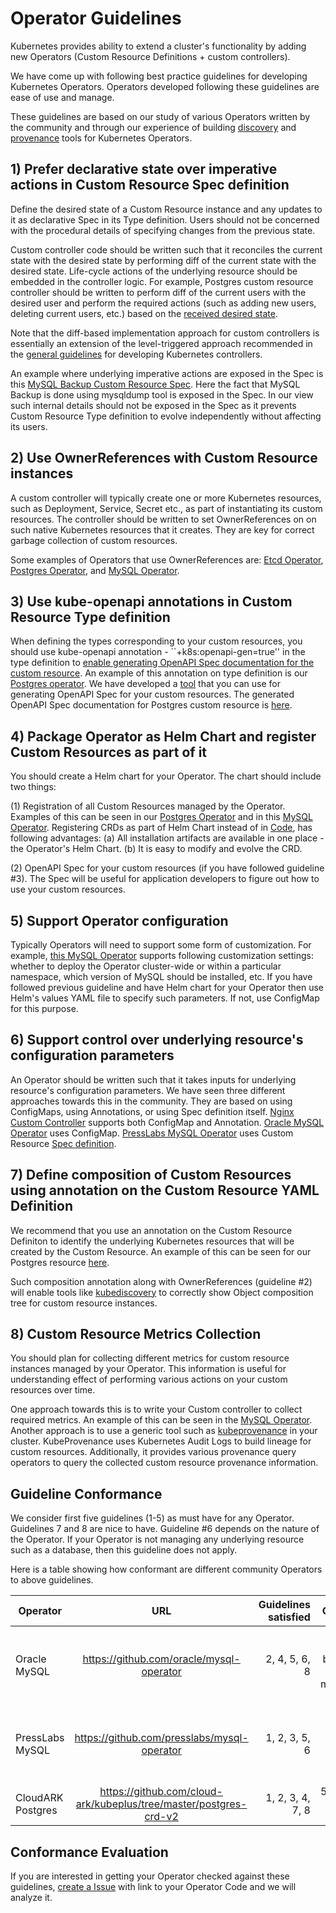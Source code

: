 # Operator Guidelines

Kubernetes provides ability to extend a cluster's functionality by adding new Operators (Custom
Resource Definitions + custom controllers).

We have come up with following best practice guidelines for developing Kubernetes Operators.
Operators developed following these guidelines are ease of use and manage.

These guidelines are based on our study of various Operators
written by the community and through our experience of building
[discovery](https://github.com/cloud-ark/kubediscovery) and [provenance](https://github.com/cloud-ark/kubeprovenance) 
tools for Kubernetes Operators.


## 1) Prefer declarative state over imperative actions in Custom Resource Spec definition

Define the desired state of a Custom Resource instance and any updates to it 
as declarative Spec in its Type definition.
Users should not be concerned with the procedural details of specifying changes from the previous state.

Custom controller code should be written such that it reconciles the current state
with the desired state by performing diff of the current state with the desired state. 
Life-cycle actions of the underlying resource should be embedded in the controller logic.
For example, Postgres custom resource controller should be written to perform diff of the current users with the desired user
and perform the required actions (such as adding new users, deleting current users, etc.) based on 
the [received desired state](https://github.com/cloud-ark/kubeplus/blob/master/postgres-crd-v2/artifacts/examples/add-user.yaml).

Note that the diff-based implementation approach for custom controllers is essentially an extension of
the level-triggered approach recommended in the [general guidelines](https://github.com/kubernetes/community/blob/master/contributors/devel/controllers.md) 
for developing Kubernetes controllers.

An example where underlying imperative actions are exposed in the Spec is this 
[MySQL Backup Custom Resource Spec](https://github.com/oracle/mysql-operator/blob/master/examples/backup/backup.yaml#L7).
Here the fact that MySQL Backup is done using mysqldump tool is exposed in the Spec.
In our view such internal details should not be exposed in the Spec as it prevents Custom Resource Type definition 
to evolve independently without affecting its users.


## 2) Use OwnerReferences with Custom Resource instances

A custom controller will typically create one or more Kubernetes resources, such as Deployment, Service, Secret etc., 
as part of instantiating its custom resources. The controller should be written to set OwnerReferences on 
on such native Kubernetes resources that it creates. 
They are key for correct garbage collection of custom resources.

Some examples of Operators that use OwnerReferences are: [Etcd Operator](https://github.com/coreos/etcd-operator/blob/master/pkg/cluster/cluster.go#L351),
[Postgres Operator](https://github.com/cloud-ark/kubeplus/blob/master/postgres-crd-v2/controller.go#L508), and 
[MySQL Operator](https://github.com/oracle/mysql-operator/blob/master/pkg/resources/services/service.go#L34).


## 3) Use kube-openapi annotations in Custom Resource Type definition

When defining the types corresponding to your custom resources, you should use
kube-openapi annotation - ``+k8s:openapi-gen=true''
in the type definition to [enable generating OpenAPI Spec documentation for the custom resource](https://medium.com/@cloudark/understanding-kubectl-explain-9d703396cc8).
An example of this annotation on type definition is our [Postgres operator](https://github.com/cloud-ark/kubeplus/blob/master/postgres-crd-v2/pkg/apis/postgrescontroller/v1/types.go#L28).
We have developed a [tool](https://github.com/cloud-ark/kubeplus/tree/master/openapi-spec-generator) 
that you can use for generating OpenAPI Spec for your custom resources. 
The generated OpenAPI Spec documentation for Postgres custom resource is [here](https://github.com/cloud-ark/kubeplus/blob/master/postgres-crd-v2/postgres-crd-v2-chart/openapispec.json). 


## 4) Package Operator as Helm Chart and register Custom Resources as part of it

You should create a Helm chart for your Operator. The chart should include two things: 

(1) Registration of all Custom Resources managed by the Operator.
Examples of this can be seen in our [Postgres Operator](https://github.com/cloud-ark/kubeplus/blob/master/postgres-crd-v2/postgres-crd-v2-chart/templates/deployment.yaml)
and in this [MySQL Operator](https://github.com/oracle/mysql-operator/blob/master/mysql-operator/templates/01-resources.yaml).
Registering CRDs as part of Helm Chart instead of in [Code](https://github.com/coreos/etcd-operator/blob/master/pkg/controller/backup-operator/operator.go#L76),
has following advantages: (a) All installation artifacts are available in one place - the Operator's Helm Chart.
(b) It is easy to modify and evolve the CRD.

(2) OpenAPI Spec for your custom resources (if you have followed guideline #3).
The Spec will be useful for application developers to figure out how to use your custom resources.



## 5) Support Operator configuration

Typically Operators will need to support some form of customization. For example, 
[this MySQL Operator](https://github.com/oracle/mysql-operator/blob/master/docs/tutorial.md#configuration) supports following customization settings: whether to deploy
the Operator cluster-wide or within a particular namespace, which version of MySQL should be installed, etc.
If you have followed previous guideline and have Helm chart for your Operator then use Helm's values YAML file to specify
such parameters. If not, use ConfigMap for this purpose. 



## 6) Support control over underlying resource's configuration parameters

An Operator should be written such that it takes inputs for underlying resource's
configuration parameters. We have seen three different approaches towards this in the community. 
They are based on using ConfigMaps, using Annotations, or using Spec definition itself.
[Nginx Custom Controller](https://github.com/nginxinc/kubernetes-ingress/tree/master/examples/customization) supports both ConfigMap and Annotation.
[Oracle MySQL Operator](https://github.com/oracle/mysql-operator/blob/master/docs/user/clusters.md) uses ConfigMap.
[PressLabs MySQL Operator](https://github.com/presslabs/mysql-operator) uses Custom Resource [Spec definition](https://github.com/presslabs/mysql-operator/blob/master/examples/example-cluster.yaml#L22).



## 7) Define composition of Custom Resources using annotation on the Custom Resource YAML Definition

We recommend that you use an annotation on the Custom Resource Definiton to identify the underlying Kubernetes resources
that will be created by the Custom Resource. An example of this can be seen for our Postgres resource 
[here](https://github.com/cloud-ark/kubeplus/blob/master/postgres-crd-v2/artifacts/deployment/deployment.yaml#L33).

Such composition annotation along with OwnerReferences (guideline #2) 
will enable tools like [kubediscovery](https://github.com/cloud-ark/kubediscovery)
to correctly show Object composition tree for custom resource instances.


## 8) Custom Resource Metrics Collection

You should plan for collecting different metrics for custom resource instances managed by your Operator.
This information is useful for understanding effect of performing various actions on your custom resources over time.

One approach towards this is to write your Custom controller to collect required metrics.
An example of this can be seen in the [MySQL Operator](https://github.com/oracle/mysql-operator/blob/master/docs/setup/monitoring.md).
Another approach is to use a generic tool such as [kubeprovenance](https://github.com/cloud-ark/kubeprovenance) in your cluster.
KubeProvenance uses Kubernetes Audit Logs to build lineage for custom resources.
Additionally, it provides various provenance query operators to query the collected custom resource provenance information.



## Guideline Conformance

We consider first five guidelines (1-5) as must have for any Operator. Guidelines 7 and 8 are nice to have.
Guideline #6 depends on the nature of the Operator. If your Operator is not managing any underlying resource
such as a database, then this guideline does not apply. 


Here is a table showing how conformant are different community Operators to above guidelines. 


| Operator      | URL           | Guidelines satisfied  | Comments     |
| ------------- |:-------------:| ---------------------:| ------------:|
| Oracle MySQL  | https://github.com/oracle/mysql-operator | 2, 4, 5, 6, 8 | 1: Not satisfied because of exposing mysqldump in Spec
| PressLabs MySQL| https://github.com/presslabs/mysql-operator  | 1, 2, 3, 5, 6 | 4: Not satisfied because CRD installed in Code
| CloudARK Postgres| https://github.com/cloud-ark/kubeplus/tree/master/postgres-crd-v2 | 1, 2, 3, 4, 7, 8 | 5, 6: Work-in-Progress


## Conformance Evaluation

If you are interested in getting your Operator checked against these guidelines, 
[create a Issue](https://github.com/cloud-ark/kubeplus/issues) with link to your Operator Code and we will analyze it.









